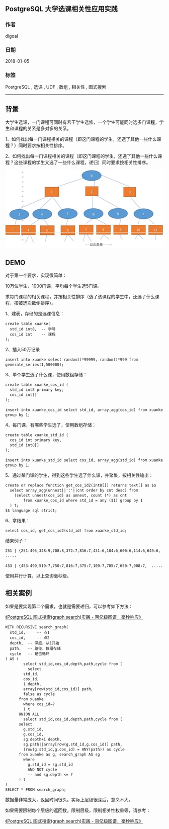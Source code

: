## PostgreSQL 大学选课相关性应用实践  
                              
### 作者                              
digoal                              
                              
### 日期                              
2018-01-05                             
                              
### 标签                              
PostgreSQL , 选课 , UDF , 数组 , 相关性 , 图式搜索     
                              
----                              
                              
## 背景    
大学生选课，一门课程可同时有若干学生选修，一个学生可能同时选多门课程，学生和课程的关系是多对多的关系。  
  
1、如何找出每一门课程相关的课程（即这门课程的学生，还选了其他一些什么课程？）同时要求按相关性排序。  
  
2、如何找出每一门课程相关的课程（即这门课程的学生，还选了其他一些什么课程？这些课程的学生又选了一些什么课程，递归）同时要求按相关性排序。  
  
![pic](20180105_02_pic_001.jpg)  
  
## DEMO  
对于第一个要求，实现很简单：  
  
10万位学生，1000门课，平均每个学生选5门课。  
  
求每门课程的相关课程，并按相关性排序（选了该课程的学生中，还选了什么课程，按被选次数倒排序）。  
  
1、建表，存储的是选课信息：  
  
```  
create table xuanke(  
  std_id int8,  -- 学号  
  cos_id int    -- 课程  
);  
```  
  
2、插入50万记录  
  
```  
insert into xuanke select random()*99999, random()*999 from generate_series(1,500000);  
```  
  
3、单个学生选了什么课，使用数组存储：  
  
```  
create table xuanke_cos_id (  
  std_id int8 primary key,  
  cos_id int[]  
);  
  
insert into xuanke_cos_id select std_id, array_agg(cos_id) from xuanke group by 1;  
```  
  
4、每门课，有哪些学生选了，使用数组存储：  
  
```  
create table xuanke_std_id (  
  cos_id int primary key,   
  std_id int8[]   
);  
  
insert into xuanke_std_id select cos_id, array_agg(std_id) from xuanke group by 1;  
```  
  
5、通过某门课的学生，得到这些学生选了什么课，并聚集，按相关性输出：  
  
```  
create or replace function get_cos_id2(int8[]) returns text[] as $$  
  select array_agg(unnest||':'||cnt order by cnt desc) from 
    (select unnest(cos_id) as unnest, count (*) as cnt 
        from xuanke_cos_id where std_id = any ($1) group by 1
  ) t;  
$$ language sql strict;    
```  
  
6、拿结果：  
  
```  
select cos_id, get_cos_id2(std_id) from xuanke_std_id;   
```  
  
结果例子：  
  
```  
251 | {251:495,348:9,708:8,372:7,816:7,431:6,184:6,600:6,114:6,649:6, .....  
  
453 | {453:499,519:7,750:7,816:7,375:7,109:7,705:7,650:7,908:7,  .....  
```  
  
使用并行计算，以上查询毫秒级。  
  
## 相关案例  
如果是要实现第二个需求，也就是需要递归，可以参考如下方法：  
  
[《PostgreSQL 图式搜索(graph search)实践 - 百亿级图谱，毫秒响应》](../201801/20180102_04.md)    
  
```  
WITH RECURSIVE search_graph(      
  std_id,     -- 点1      
  cos_id,     -- 点2      
  depth,  -- 深度，从1开始      
  path,   -- 路径，数组存储      
  cycle   -- 是否循环      
) AS (      
        select std_id,cos_id,depth,path,cycle from (      
          select   
	    std_id,  
	    cos_id,  
	    1 depth,  
	    array[row(std_id,cos_id)] path,   
	    false as cycle   
	  from xuanke   
	    where cos_id=?  
        ) t      
      UNION ALL      
        select std_id,cos_id,depth,path,cycle from (      
	  select   
	    g.std_id,  
	    g.cos_id,  
	    sg.depth+1 depth,  
	    sg.path||array[row(g.std_id,g.cos_id)] path,   
	    (row(g.std_id,g.cos_id) = ANY(path)) as cycle   
	  from xuanke as g, search_graph AS sg   
	    where   
	      g.std_id = sg.std_id  
	      AND NOT cycle  
	      -- and sg.depth <= ?  
	  ) t  
)  
SELECT * FROM search_graph;   
```  
  
数据量非常庞大，返回时间很久。实际上层级很深后，意义不大。  
  
如果需要限制每个层级的返回数，限制层级，限制相关性权重等，请参考：  
  
[《PostgreSQL 图式搜索(graph search)实践 - 百亿级图谱，毫秒响应》](../201801/20180102_04.md)    
